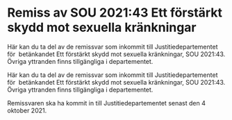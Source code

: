 # Remiss av SOU 2021:43 Ett förstärkt skydd mot sexuella kränkningar

Här kan du ta del av de remissvar som inkommit till Justitiedepartementet för  betänkandet Ett förstärkt skydd mot sexuella kränkningar, SOU 2021:43. Övriga yttranden finns tillgängliga i departementet.

Här kan du ta del av de remissvar som inkommit till Justitiedepartementet för  betänkandet Ett förstärkt skydd mot sexuella kränkningar, SOU 2021:43. Övriga yttranden finns tillgängliga i departementet.

Remissvaren ska ha kommit in till Justitiedepartementet senast den 4 oktober 2021.
